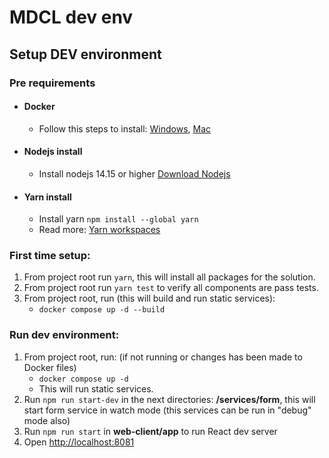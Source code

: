 # MDCL dev env

## Setup DEV environment
### Pre requirements
- #### Docker
  - Follow this steps to install: [Windows](https://docs.docker.com/docker-for-windows/install/), [Mac](https://docs.docker.com/docker-for-mac/install/)

- #### Nodejs install
  - Install nodejs 14.15 or higher [Download Nodejs](https://nodejs.org/en/download/)

- #### Yarn install
  - Install yarn `npm install --global yarn`
  - Read more: [Yarn workspaces](https://classic.yarnpkg.com/en/docs/workspaces/)


### First time setup:
  1. From project root run `yarn`, this will install all packages for the solution.
  3. From project root run `yarn test` to verify all components are pass tests.
  4. From project root, run (this will build and run static services):
     - `docker compose up -d --build`

### Run dev environment:
  1. From project root, run: (if not running or changes has been made to Docker files)
      - `docker compose up -d`
      -  This will run static services.
  2. Run `npm run start-dev` in the next directories: **/services/form**, this will start form service in watch mode (this services can be run in "debug" mode also)
  3. Run `npm run start` in **web-client/app** to run React dev server
  4. Open [http://localhost:8081](http://localhost:8081)